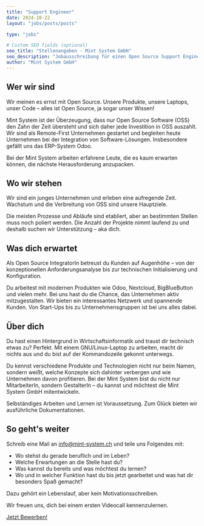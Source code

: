 ```yaml
---
title: "Support Engineer"
date: 2024-10-22
layout: "jobs/posts/posts"

type: "jobs"

# Custom SEO fields (optional)
seo_title: "Stellenangaben - Mint System GmbH"
seo_description: "Jobausschreibung für einen Open Source Support Engineer."
author: "Mint System GmbH"
---
```


## Wer wir sind
Wir meinen es ernst mit Open Source. Unsere Produkte, unsere Laptops, unser Code – alles ist Open Source, ja sogar unser Wissen!

Mint System ist der Überzeugung, dass nur Open Source Software (OSS) den Zahn der Zeit übersteht und sich daher jede Investition in OSS auszahlt. Wir sind als Remote-First Unternehmen gestartet und begleiten heute Unternehmen bei der Integration von Software-Lösungen. Insbesondere gefällt uns das ERP-System Odoo.

Bei der Mint System arbeiten erfahrene Leute, die es kaum erwarten können, die nächste Herausforderung anzupacken.

## Wo wir stehen
Wir sind ein junges Unternehmen und erleben eine aufregende Zeit. Wachstum und die Verbreitung von OSS sind unsere Hauptziele.

Die meisten Prozesse und Abläufe sind etabliert, aber an bestimmten Stellen muss noch poliert werden. Die Anzahl der Projekte nimmt laufend zu und deshalb suchen wir Unterstützung – aka dich.

## Was dich erwartet
Als Open Source IntegratorIn betreust du Kunden auf Augenhöhe – von der konzeptionellen Anforderungsanalyse bis zur technischen Initialisierung und Konfiguration.

Du arbeitest mit modernen Produkten wie Odoo, Nextcloud, BigBlueButton und vielen mehr. Bei uns hast du die Chance, das Unternehmen aktiv mitzugestalten. Wir bieten ein interessantes Netzwerk und spannende Kunden. Von Start-Ups bis zu Unternehmensgruppen ist bei uns alles dabei.

## Über dich
Du hast einen Hintergrund in Wirtschaftsinformatik und traust dir technisch etwas zu? Perfekt. Mit einem GNU/Linux-Laptop zu arbeiten, macht dir nichts aus und du bist auf der Kommandozeile gekonnt unterwegs.

Du kennst verschiedene Produkte und Technologien nicht nur beim Namen, sondern weißt, welche Konzepte sich dahinter verbergen und wie Unternehmen davon profitieren. Bei der Mint System bist du nicht nur MitarbeiterIn, sondern GestalterIn – du kannst und möchtest die Mint System GmbH mitentwickeln.

Selbständiges Arbeiten und Lernen ist Voraussetzung. Zum Glück bieten wir ausführliche Dokumentationen.

## So geht's weiter
Schreib eine Mail an [info@mint-system.ch](mailto:info@mint-system.ch) und teile uns Folgendes mit:

- Wo stehst du gerade beruflich und im Leben?
- Welche Erwartungen an die Stelle hast du?
- Was kannst du bereits und was möchtest du lernen?
- Wo und in welcher Funktion hast du bis jetzt gearbeitet und was hat dir besonders Spaß gemacht?

Dazu gehört ein Lebenslauf, aber kein Motivationsschreiben.

Wir freuen uns, dich bei einem ersten Videocall kennenzulernen.


[Jetzt Bewerben!](jobs/apply/open-source-expert-2) 
